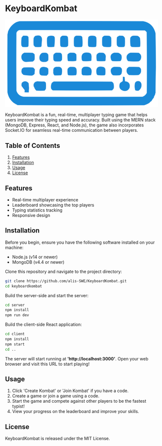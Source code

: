 # KeyboardKombat

![KeyboardKombat Logo](./client/src/assets/logo/KeyboardKombatLogo.svg)

KeyboardKombat is a fun, real-time, multiplayer typing game that helps users improve their typing speed and accuracy. Built using the MERN stack (MongoDB, Express, React, and Node.js), the game also incorporates Socket.IO for seamless real-time communication between players.

## Table of Contents

1. [Features](#features)
2. [Installation](#installation)
3. [Usage](#usage)
4. [License](#license)

## Features

- Real-time multiplayer experience
- Leaderboard showcasing the top players
- Typing statistics tracking
- Responsive design

## Installation

Before you begin, ensure you have the following software installed on your machine:

- Node.js (v14 or newer)
- MongoDB (v4.4 or newer)

Clone this repository and navigate to the project directory:

```bash
git clone https://github.com/alis-SWE/KeyboardKombat.git
cd keyboardkombat
```

Build the server-side and start the server:

```bash
cd server
npm install
npm run dev
```

Build the client-side React application:

```bash
cd client
npm install
npm start
cd ..
```

The server will start running at **'http://localhost:3000'**. Open your web browser and visit this URL to start playing!

## Usage

1. Click 'Create Kombat' or 'Join Kombat' if you have a code.
2. Create a game or join a game using a code.
3. Start the game and compete against other players to be the fastest typist!
4. View your progress on the leaderboard and improve your skills.


## License

KeyboardKombat is released under the MIT License.
